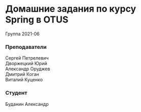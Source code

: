 # Домашние задания по курсу Spring в OTUS

Группа 2021-06

### Преподаватели
Сергей Петрелевич<br>
Дворжецкий Юрий<br>
Александр Оруджев<br>
Дмитрий Коган<br>
Виталий Куценко<br>

### Студент
Буданин Александр

